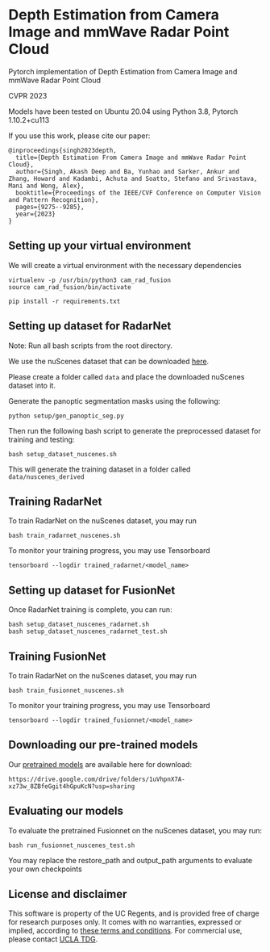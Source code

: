 # Depth Estimation from Camera Image and mmWave Radar Point Cloud

Pytorch implementation of Depth Estimation from Camera Image and mmWave Radar Point Cloud

CVPR 2023

Models have been tested on Ubuntu 20.04 using Python 3.8, Pytorch 1.10.2+cu113

If you use this work, please cite our paper:

```
@inproceedings{singh2023depth,
  title={Depth Estimation From Camera Image and mmWave Radar Point Cloud},
  author={Singh, Akash Deep and Ba, Yunhao and Sarker, Ankur and Zhang, Howard and Kadambi, Achuta and Soatto, Stefano and Srivastava, Mani and Wong, Alex},
  booktitle={Proceedings of the IEEE/CVF Conference on Computer Vision and Pattern Recognition},
  pages={9275--9285},
  year={2023}
}
``` 

## Setting up your virtual environment

We will create a virtual environment with the necessary dependencies

```
virtualenv -p /usr/bin/python3 cam_rad_fusion
source cam_rad_fusion/bin/activate

pip install -r requirements.txt
```

## Setting up dataset for RadarNet

Note: Run all bash scripts from the root directory.

We use the nuScenes dataset that can be downloaded [here](https://www.nuscenes.org/nuscenes#download).

Please create a folder called `data` and place the downloaded nuScenes dataset into it.

Generate the panoptic segmentation masks using the following:
```
python setup/gen_panoptic_seg.py
```

Then run the following bash script to generate the preprocessed dataset for training and testing:

```
bash setup_dataset_nuscenes.sh
```

This will generate the training dataset in a folder called `data/nuscenes_derived`

## Training RadarNet

To train RadarNet on the nuScenes dataset, you may run

```
bash train_radarnet_nuscenes.sh
```
To monitor your training progress, you may use Tensorboard
```
tensorboard --logdir trained_radarnet/<model_name>
```

## Setting up dataset for FusionNet

Once RadarNet training is complete, you can run:
```
bash setup_dataset_nuscenes_radarnet.sh
bash setup_dataset_nuscenes_radarnet_test.sh
```

## Training FusionNet

To train RadarNet on the nuScenes dataset, you may run
```
bash train_fusionnet_nuscenes.sh
```
To monitor your training progress, you may use Tensorboard
```
tensorboard --logdir trained_fusionnet/<model_name>
```

## Downloading our pre-trained models

Our [pretrained models](https://drive.google.com/drive/folders/1uVhpnX7A-xz73w_8ZBfeGgit4hGpuKcN?usp=sharing) are available here for download:

```
https://drive.google.com/drive/folders/1uVhpnX7A-xz73w_8ZBfeGgit4hGpuKcN?usp=sharing
```

## Evaluating our models

To evaluate the pretrained Fusionnet on the nuScenes dataset, you may run:

```
bash run_fusionnet_nuscenes_test.sh
```

You may replace the restore_path and output_path arguments to evaluate your own checkpoints

## License and disclaimer 

This software is property of the UC Regents, and is provided free of charge for research purposes only. It comes with no warranties, expressed or implied, according to [these terms and conditions](https://github.com/thecyclone/Radar-camera-depth-completion_mask/blob/master/license). For commercial use, please contact [UCLA TDG](https://tdg.ucla.edu/).
